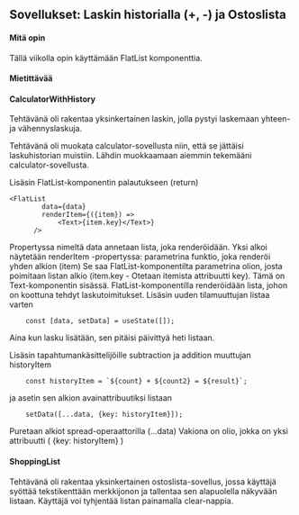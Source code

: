 ## Sovellukset: Laskin historialla (+, -) ja Ostoslista

#### Mitä opin
Tällä viikolla opin käyttämään FlatList komponenttia.

#### Mietittävää



#### CalculatorWithHistory
Tehtävänä oli rakentaa yksinkertainen laskin, jolla pystyi laskemaan yhteen- ja vähennyslaskuja. 

Tehtävänä oli muokata calculator-sovellusta niin, että se jättäisi laskuhistorian muistiin.
Lähdin muokkaamaan aiemmin tekemääni calculator-sovellusta. 

Lisäsin FlatList-komponentin palautukseen (return)

```
<FlatList
        data={data}
        renderItem={({item}) => 
            <Text>{item.key}</Text>}
      />
```
Propertyssa nimeltä data annetaan lista, joka renderöidään.
Yksi alkoi näytetään renderItem -propertyssa: parametrina funktio, joka renderöi yhden alkion (item)
Se saa FlatList-komponentilta parametrina olion, josta poimitaan listan alkio (item.key  - Otetaan itemista attribuutti key). Tämä on Text-komponentin sisässä.
FlatList-komponentilla renderöidään lista, johon on koottuna tehdyt laskutoimitukset.
Lisäsin uuden tilamuuttujan listaa varten

        const [data, setData] = useState([]);

Aina kun lasku lisätään, sen pitäisi päivittyä heti listaan.

Lisäsin tapahtumankäsittelijöille subtraction ja addition muuttujan historyItem 

        const historyItem = `${count} + ${count2} = ${result}`;
        
ja asetin sen alkion  avainattribuutiksi listaan

        setData([...data, {key: historyItem}]);
        
Puretaan alkiot spread-operaattorilla (…data)
Vakiona on olio, jokka on yksi attribuutti ( {key: historyItem} )



#### ShoppingList
Tehtävänä oli rakentaa yksinkertainen ostoslista-sovellus, jossa käyttäjä syöttää tekstikenttään merkkijonon ja tallentaa sen alapuolella näkyvään listaan. Käyttäjä voi tyhjentää listan painamalla clear-nappia. 


